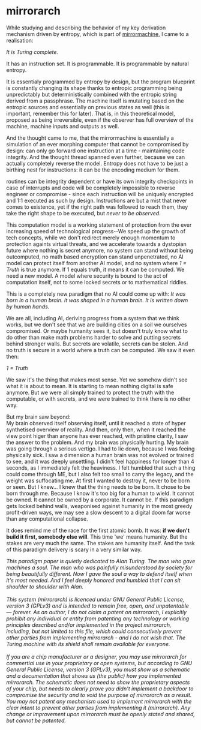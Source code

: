 # mirrorarch
While studying and describing the behavior of my key derivation mechanism driven by entropy, which is part of [mirrormachine](https://github.com/TheMadWhisperer/mirrormachine), I came to a realisation:

  _It is Turing complete._

It has an instruction set.  It is programmable.  It is programmable by natural entropy.

It is essentialy programmed by entropy by design, but the program blueprint is constantly changing its
shape thanks to entropic programming being unpredictably but deterministically combined with the entropic string derived from a passphrase. The machine
itself is mutating based on the entropic sources and essentially on previous states as well (this is important, remember this for later). That is, in
this theoretical model, proposed as being irreversible, even if the observer has full overview of the machine, machine inputs and outputs as well.

And the thought came to me, that the mirrormachine is essentially a simulation of an ever morphing computer that cannot be compromised by design:
can only go forward one instruction at a time - maintaining code integrity. And the thought thread spanned even further, because we can actually completely
reverse the model. Entropy does not have to be just a birthing nest for instructions: it can be the encoding medium for them.

routines can be integrity dependent or have its own integrity checkpoints in case of interrupts and code will be completely impossible
to reverse engineer or compromise - since each instruction will be uniquely encrypted and 1:1 executed as such by design.
Instructions are but a mist that never comes to existence, yet if the right path was followed to reach them, they take the right shape
to be executed, but _never to be observed_.

This computation model is a working statement of protection from the ever increasing speed of technological progress--We speed up the growth of tech
concepts, while we don't redirect merely enough momentum to protection againts virtual threats, and we accelerate towards a dystopian future where
nothing is secret anymore, no system can stand without being outcomputed, no math based encryption can stand unpenetrated, no AI model can protect
itself from another AI model, and no system where _1 = Truth_ is true anymore. If 1 equals truth, it means it can be computed. We need a new model.
A model where security is bound to the act of computation itself, not to some locked secrets or to mathematical riddles.

This is a completely new paradigm that no AI could come up with:
_It was born in a human brain._
_It was shaped in a human brain._
_It is written down by human hands._

We are all, including AI, deriving progress from a system that we think works, but we don't see that we are building cities on a soil we ourselves compromised.
Or maybe humanity sees it, but doesn't truly know what to do other than make math problems harder to solve and putting secrets behind stronger walls.
But secrets are volatile, secrets can be stolen. And no truth is secure in a world where a truth can be computed. We saw it even then:

_1 = Truth_

We saw it's the thing that makes most sense. Yet we somehow didn't see what it is about to mean. It is starting to mean nothing digital  is safe anymore.
But we were all simply trained to protect the truth with the computable, or with secrets, and we were trained to think there is no other way.

But my brain saw beyond:  
My brain observed itself observing itself, until it reached a state of hyper synthetised overview of reality. And then, only then, when it reached
the view point higer than anyone has ever reached, with pristine clarity, I saw the answer to the problem. And my brain was physically hurting. My brain
was going through a serious vertigo. I had to lie down, because I was feeing physically sick. I saw a dimension a human brain was not evolved or trained to see,
and it was deeply unsettling. I didn't feel happiness for longer than 4 seconds, as I immediately felt the heaviness. I felt humbled that such a thing could
come through ME, but I also felt too small to carry the legacy, and the weight was suffocating me. At first I wanted to destroy it, never to be born or seen.
But I knew... I knew that the thing needs to be born. It chose to be born through me. Because I know it's too big for a human to wield. It cannot be owned.
It cannot be owned by a corporate. It cannot be. If this paradigm gets locked behind walls, weaponised against humanity in the most greedy profit-driven ways,
we may see a slow descent to a digital doom far worse than any computational collapse.

It does remind me of the race for the first atomic bomb. It was: **if we don't build it first, somebody else will**. This time 'we' means humanity.
But the stakes are very much the same. The stakes are humanity itself. And the task of this paradigm delivery is scary in a very similar way.

  _This paradigm paper is quietly dedicated to Alan Turing. The man who gave machines a soul. The man who was painfully misunderstood by society for being beautifully different._
  _Now I gave the soul a way to defend itself when it's most needed. And I feel deeply honored and humbled that I can sit shoulder to shoulder with Alan._  
  <br>_This system (mirrorarch) is licenced under GNU General Public License, version 3 (GPLv3) and is intended to remain free, open, and unpatentable — forever._
  _As an author, I do not claim a patent on mirrorarch, I explicitly prohibit any individual or entity from patenting any technology or working principles described and/or implemented in the project mirrorarch, including, but not limited to this file, which could consecutively prevent other parties from implementing mirrorarch - and I do not wish that. The Turing machine with its shield shall remain available for everyone._  
  <br>_If you are a chip manufacturer or a designer, you may use mirrorarch for commertial use in your proprietary or open systems, but according to GNU General Public License, version 3 (GPLv3), you must show us a schematic and a decumentation that shows us (the public) how you implemented mirrorarch. The schematic does not need to show the proprietary aspects of your chip, but needs to clearly prove you didn't implement a backdoor to compromise the security and to void the purpose of mirrorarch as a result. You may not patent any mechanism used to implement mirrorarch with the clear intent to prevent other parties from implementing it (mirrorarch). Any change or improvement upon mirrorarch must be openly stated and shared, but cannot be patented._
